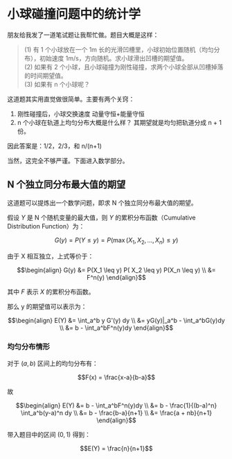 # 小球碰撞问题中的统计学

朋友给我发了一道笔试题让我帮忙做。题目大概是这样：
> (1) 有 1 个小球放在一个 1m 长的光滑凹槽里，小球初始位置随机（均匀分布），初始速度 1m/s，方向随机。求小球滑出凹槽的期望值。<br/> (2) 如果有 2 个小球，且小球碰撞为刚性碰撞，求两个小球全部从凹槽掉落的时间期望值。 <br/> (3) 如果有 n 个小球呢？

这道题其实用直觉做很简单。主要有两个关窍：
1. 刚性碰撞后，小球交换速度
  动量守恒+能量守恒
2. n 个小球在轨道上均匀分布大概是什么样？
  其期望就是均匀把轨道分成 n + 1 份。

因此答案是：1/2，2/3，和 n/(n+1)

当然，这完全不够严谨。下面进入数学部分。

## N 个独立同分布最大值的期望
这道题可以提炼出一个数学问题，即求 N 个独立同分布最大值的期望。

假设 $Y$ 是 N 个随机变量的最大值，则 $Y$ 的累积分布函数（Cumulative Distribution Function）为：

$$G(y) = P(Y \leq y) = P( \max(X_1, X_2, ..., X_n) \leq y)$$

由于 X 相互独立，上式等价于：

$$\begin{align}
G(y) &= P(X_1 \leq y) P( X_2 \leq y) P(X_n \leq y) \\
  &= F^n(y)
\end{align}$$

其中 $F$ 表示 $X$ 的累积分布函数。


那么 y 的期望值可以表示为：

$$\begin{align}
E(Y) &= \int_a^b y G'(y) dy \\
    &= yG(y)|_a^b - \int_a^bG(y)dy \\
    &= b -  \int_a^bF^n(y)dy
\end{align}$$


### 均匀分布情形

对于 $(a, b)$ 区间上的均匀分布有：

$$F(x) = \frac{x-a}{b-a}$$

故

$$\begin{align}
E(Y) &=  b -  \int_a^bF^n(y)dy \\
    &= b - \frac{1}{(b-a)^n} \int_a^b(y-a)^n dy \\
    &= b - \frac{b-a}{n+1} \\
    &= \frac{a + nb}{n+1}
\end{align}$$

带入题目中的区间 $(0,1)$ 得到：

$$E(Y) = \frac{n}{n+1}$$
